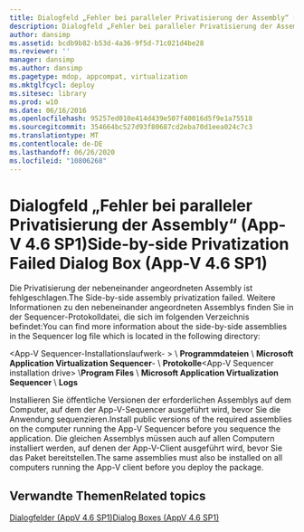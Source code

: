 ```yaml
---
title: Dialogfeld „Fehler bei paralleler Privatisierung der Assembly“ (App-V 4.6 SP1)
description: Dialogfeld „Fehler bei paralleler Privatisierung der Assembly“ (App-V 4.6 SP1)
author: dansimp
ms.assetid: bcdb9b82-b53d-4a36-9f5d-71c021d4be28
ms.reviewer: ''
manager: dansimp
ms.author: dansimp
ms.pagetype: mdop, appcompat, virtualization
ms.mktglfcycl: deploy
ms.sitesec: library
ms.prod: w10
ms.date: 06/16/2016
ms.openlocfilehash: 95257ed010e414d439e507f40016d5f9e1a75518
ms.sourcegitcommit: 354664bc527d93f80687cd2eba70d1eea024c7c3
ms.translationtype: MT
ms.contentlocale: de-DE
ms.lasthandoff: 06/26/2020
ms.locfileid: "10806268"
---
```

# <span data-ttu-id="b993f-103">Dialogfeld „Fehler bei paralleler Privatisierung der Assembly“ (App-V 4.6 SP1)</span><span class="sxs-lookup"><span data-stu-id="b993f-103">Side-by-side Privatization Failed Dialog Box (App-V 4.6 SP1)</span></span>


<span data-ttu-id="b993f-104">Die Privatisierung der nebeneinander angeordneten Assembly ist fehlgeschlagen.</span><span class="sxs-lookup"><span data-stu-id="b993f-104">The Side-by-side assembly privatization failed.</span></span> <span data-ttu-id="b993f-105">Weitere Informationen zu den nebeneinander angeordneten Assemblys finden Sie in der Sequencer-Protokolldatei, die sich im folgenden Verzeichnis befindet:</span><span class="sxs-lookup"><span data-stu-id="b993f-105">You can find more information about the side-by-side assemblies in the Sequencer log file which is located in the following directory:</span></span>

<span data-ttu-id="b993f-106">&lt;App-V Sequencer-Installationslaufwerk- &gt;  \\ **Programmdateien**  \\  **Microsoft Application Virtualization Sequencer**-  \\  **Protokolle**</span><span class="sxs-lookup"><span data-stu-id="b993f-106">&lt;App-V Sequencer installation drive&gt; \\**Program Files** \\ **Microsoft Application Virtualization Sequencer** \\ **Logs**</span></span>

<span data-ttu-id="b993f-107">Installieren Sie öffentliche Versionen der erforderlichen Assemblys auf dem Computer, auf dem der App-V-Sequencer ausgeführt wird, bevor Sie die Anwendung sequenzieren.</span><span class="sxs-lookup"><span data-stu-id="b993f-107">Install public versions of the required assemblies on the computer running the App-V Sequencer before you sequence the application.</span></span> <span data-ttu-id="b993f-108">Die gleichen Assemblys müssen auch auf allen Computern installiert werden, auf denen der App-V-Client ausgeführt wird, bevor Sie das Paket bereitstellen.</span><span class="sxs-lookup"><span data-stu-id="b993f-108">The same assemblies must also be installed on all computers running the App-V client before you deploy the package.</span></span>

## <span data-ttu-id="b993f-109">Verwandte Themen</span><span class="sxs-lookup"><span data-stu-id="b993f-109">Related topics</span></span>


[<span data-ttu-id="b993f-110">Dialogfelder (AppV 4.6 SP1)</span><span class="sxs-lookup"><span data-stu-id="b993f-110">Dialog Boxes (AppV 4.6 SP1)</span></span>](dialog-boxes--appv-46-sp1-.md)

 

 





